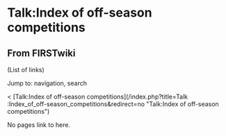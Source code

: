 # Talk:Index of off-season competitions

## From FIRSTwiki

(List of links)

Jump to: navigation, search

< [Talk:Index of off-season competitions](/index.php?title=Talk
:Index_of_off-season_competitions&redirect=no "Talk:Index of off-season
competitions")

No pages link to here.
